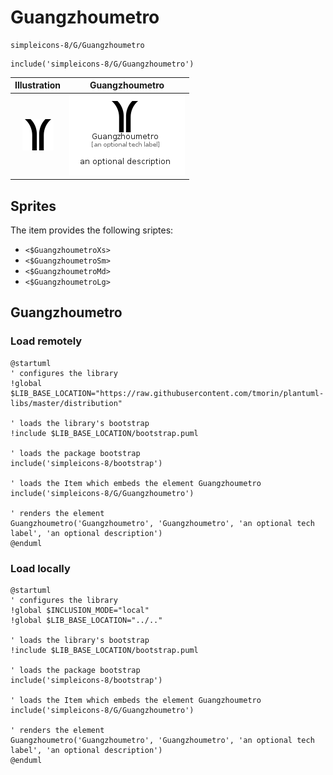 # Guangzhoumetro


```text
simpleicons-8/G/Guangzhoumetro
```

```text
include('simpleicons-8/G/Guangzhoumetro')
```



| Illustration | Guangzhoumetro |
| :---: | :---: |
| ![illustration for Illustration](../../simpleicons-8/G/Guangzhoumetro.png) | ![illustration for Guangzhoumetro](../../simpleicons-8/G/Guangzhoumetro.Local.png) |



## Sprites
The item provides the following sriptes:

- `<$GuangzhoumetroXs>`
- `<$GuangzhoumetroSm>`
- `<$GuangzhoumetroMd>`
- `<$GuangzhoumetroLg>`





## Guangzhoumetro

### Load remotely
```plantuml
@startuml
' configures the library
!global $LIB_BASE_LOCATION="https://raw.githubusercontent.com/tmorin/plantuml-libs/master/distribution"

' loads the library's bootstrap
!include $LIB_BASE_LOCATION/bootstrap.puml

' loads the package bootstrap
include('simpleicons-8/bootstrap')

' loads the Item which embeds the element Guangzhoumetro
include('simpleicons-8/G/Guangzhoumetro')

' renders the element
Guangzhoumetro('Guangzhoumetro', 'Guangzhoumetro', 'an optional tech label', 'an optional description')
@enduml
```

### Load locally
```plantuml
@startuml
' configures the library
!global $INCLUSION_MODE="local"
!global $LIB_BASE_LOCATION="../.."

' loads the library's bootstrap
!include $LIB_BASE_LOCATION/bootstrap.puml

' loads the package bootstrap
include('simpleicons-8/bootstrap')

' loads the Item which embeds the element Guangzhoumetro
include('simpleicons-8/G/Guangzhoumetro')

' renders the element
Guangzhoumetro('Guangzhoumetro', 'Guangzhoumetro', 'an optional tech label', 'an optional description')
@enduml
```


